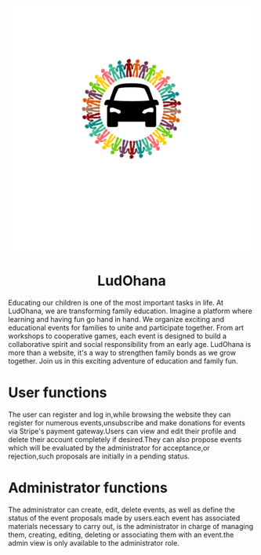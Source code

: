 
<div align="center">
  
<img src="https://github.com/bqcount/CompicarApp/blob/main/Imagenes/logo.png"> 
  
  <h1> LudOhana </h1>
 
</div>
Educating our children is one of the most important tasks in life. At LudOhana, we are transforming family education. Imagine a platform where learning and having fun go hand in hand. We organize exciting and educational events for families to unite and participate together. From art workshops to cooperative games, each event is designed to build a collaborative spirit and social responsibility from an early age. LudOhana is more than a website, it's a way to strengthen family bonds as we grow together. Join us in this exciting adventure of education and family fun.

# User functions
The user can register and log in,while browsing the website they can register for numerous events,unsubscribe and make donations for events via Stripe's payment gateway.Users can view and edit their profile and delete their account completely if desired.They can also propose events which will be evaluated by the administrator for acceptance,or rejection,such proposals are initially in a pending status.

# Administrator functions 

The administrator can create, edit, delete events, as well as define the status of the event proposals made by users.each event has associated materials necessary to carry out, is the administrator in charge of managing them, creating, editing, deleting or associating them with an event.the admin view is only available to the administrator role. 






